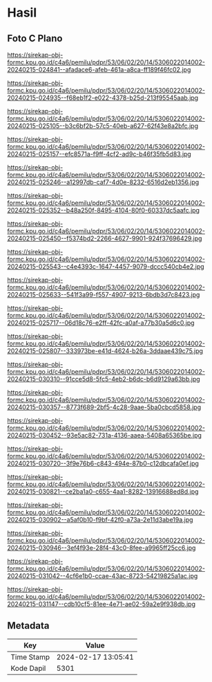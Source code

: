 # Hasil

## Foto C Plano

https://sirekap-obj-formc.kpu.go.id/c4a6/pemilu/pdpr/53/06/02/20/14/5306022014002-20240215-024841--afadace6-afeb-461a-a8ca-ff189f46fc02.jpg

https://sirekap-obj-formc.kpu.go.id/c4a6/pemilu/pdpr/53/06/02/20/14/5306022014002-20240215-024935--f68eb1f2-e022-4378-b25d-213f95545aab.jpg

https://sirekap-obj-formc.kpu.go.id/c4a6/pemilu/pdpr/53/06/02/20/14/5306022014002-20240215-025105--b3c6bf2b-57c5-40eb-a627-62f43e8a2bfc.jpg

https://sirekap-obj-formc.kpu.go.id/c4a6/pemilu/pdpr/53/06/02/20/14/5306022014002-20240215-025157--efc8571a-f9ff-4cf2-ad9c-b46f35fb5d83.jpg

https://sirekap-obj-formc.kpu.go.id/c4a6/pemilu/pdpr/53/06/02/20/14/5306022014002-20240215-025246--a12997db-caf7-4d0e-8232-6516d2eb1356.jpg

https://sirekap-obj-formc.kpu.go.id/c4a6/pemilu/pdpr/53/06/02/20/14/5306022014002-20240215-025352--b48a250f-8495-4104-80f0-60337dc5aafc.jpg

https://sirekap-obj-formc.kpu.go.id/c4a6/pemilu/pdpr/53/06/02/20/14/5306022014002-20240215-025450--f5374bd2-2266-4627-9901-924f37696429.jpg

https://sirekap-obj-formc.kpu.go.id/c4a6/pemilu/pdpr/53/06/02/20/14/5306022014002-20240215-025543--c4e4393c-1647-4457-9079-dccc540cb4e2.jpg

https://sirekap-obj-formc.kpu.go.id/c4a6/pemilu/pdpr/53/06/02/20/14/5306022014002-20240215-025633--541f3a99-f557-4907-9213-6bdb3d7c8423.jpg

https://sirekap-obj-formc.kpu.go.id/c4a6/pemilu/pdpr/53/06/02/20/14/5306022014002-20240215-025717--06d18c76-e2ff-42fc-a0af-a77b30a5d6c0.jpg

https://sirekap-obj-formc.kpu.go.id/c4a6/pemilu/pdpr/53/06/02/20/14/5306022014002-20240215-025807--333973be-e41d-4624-b26a-3ddaae439c75.jpg

https://sirekap-obj-formc.kpu.go.id/c4a6/pemilu/pdpr/53/06/02/20/14/5306022014002-20240215-030310--91cce5d8-5fc5-4eb2-b6dc-b6d9129a63bb.jpg

https://sirekap-obj-formc.kpu.go.id/c4a6/pemilu/pdpr/53/06/02/20/14/5306022014002-20240215-030357--8773f689-2bf5-4c28-9aae-5ba0cbcd5858.jpg

https://sirekap-obj-formc.kpu.go.id/c4a6/pemilu/pdpr/53/06/02/20/14/5306022014002-20240215-030452--93e5ac82-731a-4136-aaea-5408a65365be.jpg

https://sirekap-obj-formc.kpu.go.id/c4a6/pemilu/pdpr/53/06/02/20/14/5306022014002-20240215-030720--3f9e76b6-c843-494e-87b0-c12dbcafa0ef.jpg

https://sirekap-obj-formc.kpu.go.id/c4a6/pemilu/pdpr/53/06/02/20/14/5306022014002-20240215-030821--ce2ba1a0-c655-4aa1-8282-13916688ed8d.jpg

https://sirekap-obj-formc.kpu.go.id/c4a6/pemilu/pdpr/53/06/02/20/14/5306022014002-20240215-030902--a5af0b10-f9bf-42f0-a73a-2e11d3abe19a.jpg

https://sirekap-obj-formc.kpu.go.id/c4a6/pemilu/pdpr/53/06/02/20/14/5306022014002-20240215-030946--3ef4f93e-28f4-43c0-8fee-a9965ff25cc6.jpg

https://sirekap-obj-formc.kpu.go.id/c4a6/pemilu/pdpr/53/06/02/20/14/5306022014002-20240215-031042--4cf6e1b0-ccae-43ac-8723-54219825a1ac.jpg

https://sirekap-obj-formc.kpu.go.id/c4a6/pemilu/pdpr/53/06/02/20/14/5306022014002-20240215-031147--cdb10cf5-81ee-4e71-ae02-59a2e9f938db.jpg


## Metadata

| Key        | Value               |
| ---------- | ------------------- |
| Time Stamp | 2024-02-17 13:05:41 |
| Kode Dapil | 5301                |



